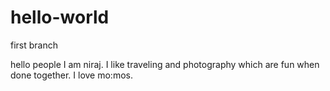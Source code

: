 # hello-world
first branch

hello people
I am niraj. I like traveling and photography which are fun when done together.
I love mo:mos.
